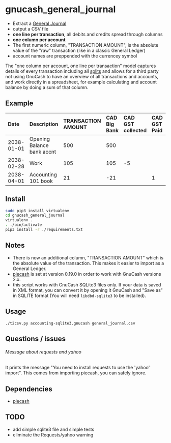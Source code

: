 # gnucash_general_journal
* Extract a [General Journal](https://en.wikipedia.org/wiki/General_journal)
* output a CSV file
* **one line per transaction**, all debits and credits spread through columns
* **one column per account**
* The first numeric column, "TRANSACTION AMOUNT", is the absolute value of the "raw" transaction (like in a classic General Ledger)
* account names are preppended with the currencey symbol

The "one column per account, one line per transaction" model captures details of every transaction including all [splits](https://www.gnucash.org/docs/v3/C/gnucash-guide/txns-registers-txntypes.html) and allows for a third party not using GnuCash to have an overview of all transactions and accounts, and work directly in a spreadsheet, for example calculating and account balance by doing a sum of that column.

## Example
|Date|Description|TRANSACTION AMOUNT|CAD Big Bank|CAD GST collected|CAD GST Paid|CAD Revenue|CAD Prof dev|CAD openning balances|
|:---|:---|:---|:---|:---|:---|:--|:---|:---|
|2038-01-01|Opening Balance bank accnt|500|500|||||-500|
|2038-02-28|Work|105|105|-5||-100|||
|2038-04-01|Accounting 101 book|21|-21||1||20||

## Install
```bash
sudo pip3 install virtualenv
cd gnucash_general_journal
virtualenv .
. ./bin/activate
pip3 install -r ./requirements.txt
```

## Notes
* There is now an additional column, "TRANSACTION AMOUNT" which is the absolute value of the transaction. This makes it easier to import as a General Ledger.
* [piecash](https://github.com/sdementen/piecash) is set at version 0.19.0 in order to work with GnuCash versions 2.x.
* this script works with GnuCash SQLite3 files only. If your data is saved in XML format, you can convert it by opening it GnuCash and "Save as" in SQLITE format (You will need `libdbd-sqlite3` to be installed).

## Usage
    ./t2csv.py accounting-sqlite3.gnucash general_journal.csv

## Questions / issues
###### Message about requests and yahoo
It prints the message "You need to install requests to use the 'yahoo' import". This comes from importing piecash, you can safely ignore.

## Dependencies
* [piecash](https://github.com/sdementen/piecash)

## TODO
* add simple sqlite3 file and simple tests
* eliminate the Requests/yahoo warning

